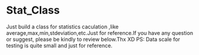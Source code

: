 # Stat_Class
Just build a class for statistics caculation ,like average,max,min,stdeviation,etc.Just for reference.If you have any question or suggest, please be kindly to review below.Thx XD
PS: Data scale for testing is quite small and just for reference.
